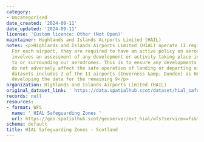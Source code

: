 ```yaml
---
category:
- Uncategorised
date_created: '2024-09-11'
date_updated: '2024-09-11'
license: 'Custom licence: Other (Not Open)'
maintainer: Highlands and Islands Airports Limited (HAIL)
notes: <p>Highlands and Islands Airports Limited (HIAL) operate 11 regional airports.
  For each airport, they are required to have an active policy on aerodrome safeguarding.  Safeguarding
  involves an assessment of any development or activity taking place in the area near
  to or surrounding our aerodromes. This is to ensure any developments or activity
  do not adversely affect the safe operation of landing or departing aircraft.  This
  datasets includes 2 of the 11 airports (Inverness &amp; Dundee) as HAIL are still
  developing the data for the remaining 9</p>
organization: Highlands and Islands Airports Limited (HAIL)
original_dataset_link: ' https://data.spatialhub.scot/dataset/hial_safeguarding_zones-unknown'
records: null
resources:
- format: WFS
  name: ' HIAL Safeguarding Zones '
  url: https://geo.spatialhub.scot/geoserver/ext_hial/wfs?service=wfs&typeName=ext_hial:pub_hial
schema: default
title: HIAL Safeguarding Zones - Scotland
---
```


